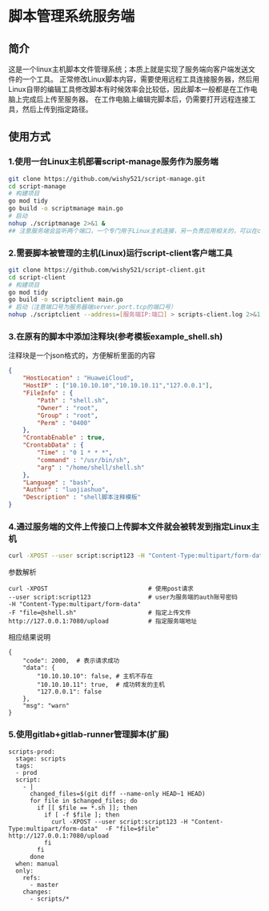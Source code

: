 # 脚本管理系统服务端

## 简介
这是一个linux主机脚本文件管理系统；本质上就是实现了服务端向客户端发送文件的一个工具。
正常修改Linux脚本内容，需要使用远程工具连接服务器，然后用Linux自带的编辑工具修改脚本有时候效率会比较低，因此脚本一般都是在工作电脑上完成后上传至服务器。
在工作电脑上编辑完脚本后，仍需要打开远程连接工具，然后上传到指定路径。



## 使用方式

### 1.使用一台Linux主机部署script-manage服务作为服务端
```bash
git clone https://github.com/wishy521/script-manage.git
cd script-manage
# 构建项目
go mod tidy
go build -o scriptmanage main.go
# 启动
nohup ./scriptmanage 2>&1 &
## 注意服务端会监听两个端口，一个专门用于Linux主机连接，另一负责应用相关的，可以在config.yml中修改端口号
```

### 2.需要脚本被管理的主机(Linux)运行script-client客户端工具
```bash
git clone https://github.com/wishy521/script-client.git
cd script-client
# 构建项目
go mod tidy
go build -o scriptclient main.go
# 启动（注意端口号为服务器端server.port.tcp的端口号）
nohup ./scriptclient --address=[服务端IP:端口] > scripts-client.log 2>&1 &
```

### 3.在原有的脚本中添加注释块(参考模板example_shell.sh)
注释块是一个json格式的，方便解析里面的内容
```json
{
    "HostLocation" : "HuaweiCloud",
    "HostIP" : ["10.10.10.10","10.10.10.11","127.0.0.1"],
    "FileInfo" : {
        "Path" : "shell.sh",
        "Owner" : "root",
        "Group" : "root",
        "Perm" : "0400"
    },
    "CrontabEnable" : true,
    "CrontabData" : {
        "Time" : "0 1 * * *",
        "command" : "/usr/bin/sh",
        "arg" : "/home/shell/shell.sh"
    },
    "Language" : "bash",
    "Author" : "luojiashuo",
    "Description" : "shell脚本注释模板"
}
```
### 4.通过服务端的文件上传接口上传脚本文件就会被转发到指定Linux主机

```bash
curl -XPOST --user script:script123 -H "Content-Type:multipart/form-data"  -F "file=@shell.sh" http://127.0.0.1:7080/upload  
```
参数解析
```
curl -XPOST                            # 使用post请求 
--user script:script123                # user为服务端的auth账号密码
-H "Content-Type:multipart/form-data" 
-F "file=@shell.sh"                    # 指定上传文件
http://127.0.0.1:7080/upload           # 指定服务端地址
```
相应结果说明
```
{
    "code": 2000,  # 表示请求成功
    "data": {
        "10.10.10.10": false, # 主机不存在
        "10.10.10.11": true,  # 成功转发的主机
        "127.0.0.1": false
    },
    "msg": "warn"
}
```

### 5.使用gitlab+gitlab-runner管理脚本(扩展)
```
scripts-prod:
  stage: scripts
  tags:
  - prod
  script:
    - |
      changed_files=$(git diff --name-only HEAD~1 HEAD)
      for file in $changed_files; do
        if [[ $file == *.sh ]]; then
          if [ -f $file ]; then
            curl -XPOST --user script:script123 -H "Content-Type:multipart/form-data"  -F "file=$file" http://127.0.0.1:7080/upload
          fi
        fi
      done
  when: manual
  only:
    refs:
      - master
    changes:
      - scripts/*
```